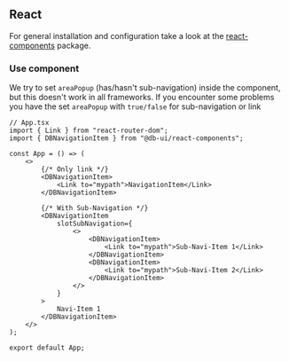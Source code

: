 <!--
SPDX-FileCopyrightText: 2025 DB Systel GmbH

SPDX-License-Identifier: Apache-2.0
-->

## React

For general installation and configuration take a look at the [react-components](https://www.npmjs.com/package/@db-ui/react-components) package.

### Use component

We try to set `areaPopup` (has/hasn't sub-navigation) inside the component, but this doesn't work in all frameworks. If you encounter some problems you have the set `areaPopup` with `true/false` for sub-navigation or link

```tsx App.tsx
// App.tsx
import { Link } from "react-router-dom";
import { DBNavigationItem } from "@db-ui/react-components";

const App = () => (
	<>
		{/* Only link */}
		<DBNavigationItem>
			<Link to="mypath">NavigationItem</Link>
		</DBNavigationItem>

		{/* With Sub-Navigation */}
		<DBNavigationItem
			slotSubNavigation={
				<>
					<DBNavigationItem>
						<Link to="mypath">Sub-Navi-Item 1</Link>
					</DBNavigationItem>
					<DBNavigationItem>
						<Link to="mypath">Sub-Navi-Item 2</Link>
					</DBNavigationItem>
				</>
			}
		>
			Navi-Item 1
		</DBNavigationItem>
	</>
);

export default App;
```
